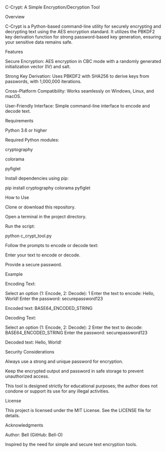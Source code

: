 C-Crypt: A Simple Encryption/Decryption Tool

Overview

C-Crypt is a Python-based command-line utility for securely encrypting and decrypting text using the AES encryption standard. It utilizes the PBKDF2 key derivation function for strong password-based key generation, ensuring your sensitive data remains safe.

Features

Secure Encryption: AES encryption in CBC mode with a randomly generated initialization vector (IV) and salt.

Strong Key Derivation: Uses PBKDF2 with SHA256 to derive keys from passwords, with 1,000,000 iterations.

Cross-Platform Compatibility: Works seamlessly on Windows, Linux, and macOS.

User-Friendly Interface: Simple command-line interface to encode and decode text.

Requirements

Python 3.6 or higher

Required Python modules:

cryptography

colorama

pyfiglet

Install dependencies using pip:

pip install cryptography colorama pyfiglet

How to Use

Clone or download this repository.

Open a terminal in the project directory.

Run the script:

python c_crypt_tool.py

Follow the prompts to encode or decode text:

Enter your text to encode or decode.

Provide a secure password.

Example

Encoding Text:

Select an option (1: Encode, 2: Decode): 1
Enter the text to encode: Hello, World!
Enter the password: securepassword123

Encoded text: BASE64_ENCODED_STRING

Decoding Text:

Select an option (1: Encode, 2: Decode): 2
Enter the text to decode: BASE64_ENCODED_STRING
Enter the password: securepassword123

Decoded text: Hello, World!

Security Considerations

Always use a strong and unique password for encryption.

Keep the encrypted output and password in safe storage to prevent unauthorized access.

This tool is designed strictly for educational purposes; the author does not condone or support its use for any illegal activities.

License

This project is licensed under the MIT License. See the LICENSE file for details.

Acknowledgments

Author: Bell (GitHub: Bell-O)

Inspired by the need for simple and secure text encryption tools.


